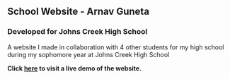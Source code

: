 ## School Website - Arnav Guneta
### Developed for Johns Creek High School

A website I made in collaboration with 4 other students for my high school during my sophomore year at Johns Creek High School

**Click [here](https://arnav.guneta.com/projects/jchs) to visit a live demo of the website.**
